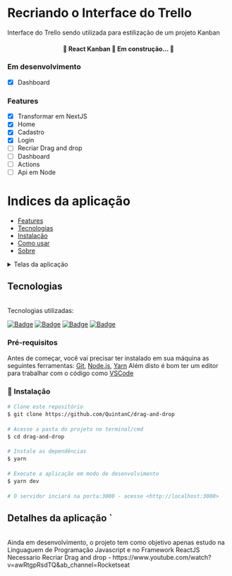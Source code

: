 # Recriando o Interface do Trello

Interface do Trello sendo utilizada para estilização de um projeto Kanban

<h4 align="center"> 
	🚧  React Kanban 🚀 Em construção...  🚧
</h4>

### Em desenvolvimento
- [x] Dashboard
### Features

- [x] Transformar em NextJS
- [x] Home
- [x] Cadastro
- [x] Login
- [ ] Recriar Drag and drop
- [ ] Dashboard
- [ ] Actions
- [ ] Api em Node

Indices da aplicação
=================
<!--ts-->
   * [Features](#Features)
   * [Tecnologias](#tecnologias)
   * [Instalação](#instalação)
   * [Como usar](#comandos)
   * [Sobre](#Detalhes-da-aplicação)
<!--te-->

<details>
  <summary>Telas da aplicação</summary>
    <img src="public/images/README/home.png" width='340px' height='150px'>
    <img src="public/images/README/cadastro.jpeg" width='340px' height='150px'>
    <img src="public/images/README/login.jpeg" width='340px' height='150px'>
</details>



## Tecnologias

<br>
Tecnologias utilizadas:<br>

<a href="https://code.visualstudio.com/">![Badge](https://img.shields.io/badge/-Visual%20Studio%20Code-000000?style=for-the-badge&logo=visual-studio-code)</a>
<a href="https://pt-br.reactjs.org/">![Badge](https://img.shields.io/badge/-Next%20JS-000000?style=for-the-badge&logo=nextdotjs)</a>
<a href="https://www.w3schools.com/css/">![Badge](https://img.shields.io/badge/-CSS-blue?style=for-the-badge&logo=css3)</a>
<a href="https://www.typescriptlang.org/">![Badge](https://img.shields.io/badge/-Typescript-000000?style=for-the-badge&logo=typescript)</a>

### Pré-requisitos

Antes de começar, você vai precisar ter instalado em sua máquina as seguintes ferramentas:
[Git](https://git-scm.com), [Node.js](https://nodejs.org/en/), [Yarn](https://yarnpkg.com/) 
Além disto é bom ter um editor para trabalhar com o código como [VSCode](https://code.visualstudio.com/)

### 🎲 Instalação

```bash
# Clone este repositório
$ git clone https://github.com/QuintanC/drag-and-drop

# Acesse a pasta do projeto no terminal/cmd
$ cd drag-and-drop

# Instale as dependências
$ yarn

# Execute a aplicação em modo de desenvolvimento
$ yarn dev

# O servidor inciará na porta:3000 - acesse <http://localhost:3000>
```
## Detalhes da aplicação  ` 
<br>
Ainda em desenvolvimento, o projeto tem como objetivo apenas estudo na Linguaguem de Programação Javascript e no Framework ReactJS <br>
Necessario Recriar Drag and drop - https://www.youtube.com/watch?v=awRtgpRsdTQ&ab_channel=Rocketseat
